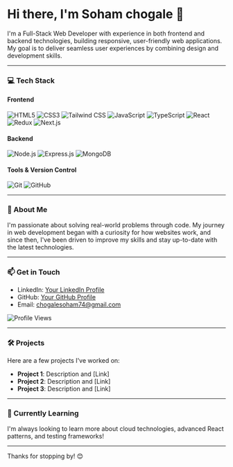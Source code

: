 # Hi there, I'm Soham chogale 👋

I'm a Full-Stack Web Developer with experience in both frontend and backend technologies, building responsive, user-friendly web applications. My goal is to deliver seamless user experiences by combining design and development skills.

---

### 💻 Tech Stack

#### Frontend
![HTML5](https://img.shields.io/badge/-HTML5-E34F26?logo=html5&logoColor=white&style=for-the-badge)
![CSS3](https://img.shields.io/badge/-CSS3-1572B6?logo=css3&logoColor=white&style=for-the-badge)
![Tailwind CSS](https://img.shields.io/badge/-TailwindCSS-06B6D4?logo=tailwindcss&logoColor=white&style=for-the-badge)
![JavaScript](https://img.shields.io/badge/-JavaScript-F7DF1E?logo=javascript&logoColor=black&style=for-the-badge)
![TypeScript](https://img.shields.io/badge/-TypeScript-3178C6?logo=typescript&logoColor=white&style=for-the-badge)
![React](https://img.shields.io/badge/-React-61DAFB?logo=react&logoColor=black&style=for-the-badge)
![Redux](https://img.shields.io/badge/-Redux-764ABC?logo=redux&logoColor=white&style=for-the-badge)
![Next.js](https://img.shields.io/badge/-Next.js-000000?logo=nextdotjs&logoColor=white&style=for-the-badge)

#### Backend
![Node.js](https://img.shields.io/badge/-Node.js-339933?logo=nodedotjs&logoColor=white&style=for-the-badge)
![Express.js](https://img.shields.io/badge/-Express.js-000000?logo=express&logoColor=white&style=for-the-badge)
![MongoDB](https://img.shields.io/badge/-MongoDB-47A248?logo=mongodb&logoColor=white&style=for-the-badge)

#### Tools & Version Control
![Git](https://img.shields.io/badge/-Git-F05032?logo=git&logoColor=white&style=for-the-badge)
![GitHub](https://img.shields.io/badge/-GitHub-181717?logo=github&logoColor=white&style=for-the-badge)

---

### 🚀 About Me

I'm passionate about solving real-world problems through code. My journey in web development began with a curiosity for how websites work, and since then, I've been driven to improve my skills and stay up-to-date with the latest technologies.

---

### 📫 Get in Touch

- LinkedIn: [Your LinkedIn Profile]([https://linkedin.com/in/yourprofile](https://www.linkedin.com/in/soham-chogale-237393242/))
- GitHub: [Your GitHub Profile]([https://github.com/yourprofile](https://github.com/chogalesoham))
- Email: chogalesoham74@gmail.com

![Profile Views](https://komarev.com/ghpvc/?username=yourusername&style=for-the-badge&color=blue)

---

### 🛠️ Projects
Here are a few projects I've worked on:

- **Project 1**: Description and [Link]
- **Project 2**: Description and [Link]
- **Project 3**: Description and [Link]

---

### 🌱 Currently Learning
I'm always looking to learn more about cloud technologies, advanced React patterns, and testing frameworks!

---

Thanks for stopping by! 😊
